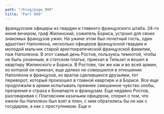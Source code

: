```yaml
---
path: "/blog/page_999"
title: "Part 999"
---
```


французские офицеры из гвардии и главного французского штаба.
24-го июня вечером, граф Жилинский, сожитель Бориса, устроил для своих знакомых французов ужин. На ужине этом был почетный гость, один адъютант Наполеона, несколько офицеров французской гвардии и молодой мальчик старой аристократической французской фамилии, паж Наполеона. В этот самый день Ростов, пользуясь темнотой, чтобы не быть узнанным, в статском платье, приехал в Тильзит и вошел в квартиру Жилинского и Бориса.
В Ростове, так же как и во всей армии, из которой он приехал, еще далеко не совершился в отношении Наполеона и французов, из врагов сделавшихся друзьями, тот переворот, который произошел в главной квартире и в Борисе. Все еще продолжали в армии испытывать прежнее смешанное чувство злобы, презрения и страха к Бонапарте и французам. Еще недавно Ростов, разговаривая с Платовским казачьим офицером, спорил о том, что ежели бы Наполеон был взят в плен, с ним обратились бы не как с государем, а как с преступником. Еще н
